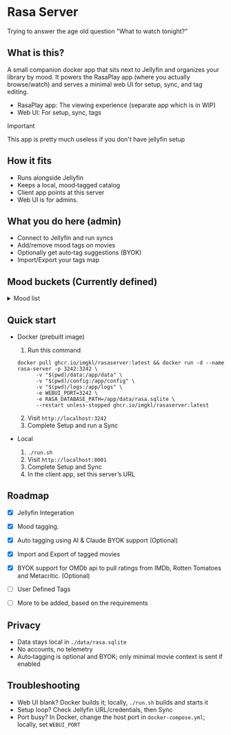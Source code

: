 # Rasa Server
Trying to answer the age old question "What to watch tonight?"

## What is this?
A small companion docker app that sits next to Jellyfin and organizes your library by mood. It powers the RasaPlay app (where you actually browse/watch) and serves a minimal web UI for setup, sync, and tag editing.

- RasaPlay app: The viewing experience (separate app which is in WIP)
- Web UI: For setup, sync, tags

> [!IMPORTANT]
> This app is pretty much useless if you don't have jellyfin setup

## How it fits
- Runs alongside Jellyfin
- Keeps a local, mood‑tagged catalog
- Client app points at this server
- Web UI is for admins.

## What you do here (admin)
- Connect to Jellyfin and run syncs
- Add/remove mood tags on movies
- Optionally get auto‑tag suggestions (BYOK)
- Import/Export your tags map


## Mood buckets (Currently defined)
<details>
<summary> Mood list </summary>

- Dialogue-Driven
- Vibe Is the Plot
- Existential Core
- Crime, Grit & Style
- Men With Vibes (and Guns)
- Brainmelt Zone
- The Twist Is the Plot
- Slow Burn, Sharp Blade
- One-Room Pressure Cooker
- Emotional Gut Punch
- Psychological Pressure-Cooker
- Time Twists
- Visual Worship
- Obsidian Noir
- Rain & Neon Aesthetic
- Rainy Day Rewinds
- Ha Ha Ha
- Feel-Good Romance
- Coming of Age
- Late-Night Mind Rattle
- Uncanny Vibes
- Horror & Unease
- WTF Did I Watch
- Film School Shelf
- Modern Masterpieces
- Regional Gems
- Underseen Treasures
- Heist Energy
- Cat and Mouse
- Antihero Study
- Ensemble Mosaic
- Quiet Epics
- Bittersweet Aftermath
- Based on Vibes (True Story)
- Cult Chaos
- Experimental Cinema

</details>

## Quick start
- Docker (prebuilt image)
  1) Run this command
   ```
   docker pull ghcr.io/imgkl/rasaserver:latest && docker run -d --name rasa-server -p 3242:3242 \
         -v "$(pwd)/data:/app/data" \
         -v "$(pwd)/config:/app/config" \
         -v "$(pwd)/logs:/app/logs" \
         -e WEBUI_PORT=3242 \
         -e RASA_DATABASE_PATH=/app/data/rasa.sqlite \
         --restart unless-stopped ghcr.io/imgkl/rasaserver:latest
   ```
  2) Visit `http://localhost:3242`
  3) Complete Setup and run a Sync

- Local
  1) `./run.sh`
  2) Visit `http://localhost:8001`
  3) Complete Setup and Sync
  4) In the client app, set this server’s URL


## Roadmap

- [x] Jellyfin Integeration
- [x] Mood tagging.
- [x] Auto tagging using AI & Claude BYOK support (Optional)
- [x] Import and Export of tagged movies 
- [x] BYOK support for OMDb api to pull ratings from IMDb, Rotten Tomatoes and Metacritic. (Optional)
- [ ] User Defined Tags
- [ ] More to be added, based on the requirements 


## Privacy
- Data stays local in `./data/rasa.sqlite`
- No accounts, no telemetry
- Auto‑tagging is optional and BYOK; only minimal movie context is sent if enabled

## Troubleshooting
- Web UI blank? Docker builds it; locally, `./run.sh` builds and starts it
- Setup loop? Check Jellyfin URL/credentials, then Sync
- Port busy? In Docker, change the host port in `docker-compose.yml`; locally, set `WEBUI_PORT`
